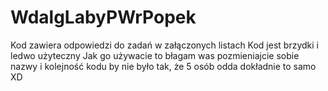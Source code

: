 # WdalgLabyPWrPopek
Kod zawiera odpowiedzi do zadań w załączonych listach
Kod jest brzydki i ledwo użyteczny
Jak go używacie to błagam was pozmieniajcie sobie nazwy i kolejność kodu by nie było tak, że 5 osób odda dokładnie to samo XD
